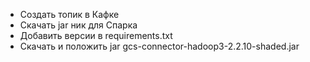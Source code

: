 

- Создать топик в Кафке
- Скачать jar ник для Спарка
- Добавить версии в requirements.txt
- Скачать и положить jar  gcs-connector-hadoop3-2.2.10-shaded.jar

